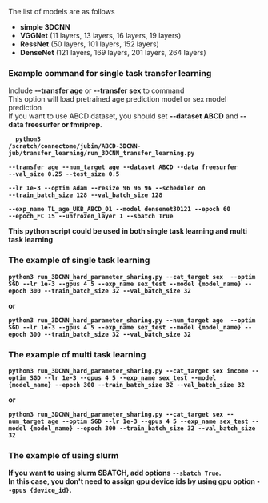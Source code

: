 The list of models are as follows 
- **simple 3DCNN**
- **VGGNet** (11 layers, 13 layers, 16 layers, 19 layers)
- **RessNet** (50 layers, 101 layers, 152 layers)
- **DenseNet** (121 layers, 169 layers, 201 layers, 264 layers)

### Example command for single task transfer learning 
   
Include **--transfer age** or **--transfer sex** to command   
This option will load pretrained age prediction model or sex model prediction    
If you want to use ABCD dataset, you should set **--dataset ABCD** and **--data freesurfer or fmriprep**.  


<code> <b> python3 /scratch/connectome/jubin/ABCD-3DCNN-jub/transfer_learning/run_3DCNN_transfer_learning.py \
    --transfer age --num_target age --dataset ABCD --data freesurfer --val_size 0.25 --test_size 0.5 \
    --lr 1e-3 --optim Adam --resize 96 96 96 --scheduler on --train_batch_size 128 --val_batch_size 128 \
    --exp_name TL_age_UKB_ABCD_01 --model densenet3D121 --epoch 60 --epoch_FC 15 --unfrozen_layer 1 --sbatch True </code>




    
This python script could be used in both **single task learning** and **multi task learning**  

### The example of single task learning

```
python3 run_3DCNN_hard_parameter_sharing.py --cat_target sex  --optim SGD --lr 1e-3 --gpus 4 5 --exp_name sex_test --model {model_name} --epoch 300 --train_batch_size 32 --val_batch_size 32 
```
or
```
python3 run_3DCNN_hard_parameter_sharing.py --num_target age  --optim SGD --lr 1e-3 --gpus 4 5 --exp_name sex_test --model {model_name} --epoch 300 --train_batch_size 32 --val_batch_size 32 
```
  
### The example of multi task learning

```
python3 run_3DCNN_hard_parameter_sharing.py --cat_target sex income --optim SGD --lr 1e-3 --gpus 4 5 --exp_name sex_test --model {model_name} --epoch 300 --train_batch_size 32 --val_batch_size 32 
```  
or 

```
python3 run_3DCNN_hard_parameter_sharing.py --cat_target sex --num_target age --optim SGD --lr 1e-3 --gpus 4 5 --exp_name sex_test --model {model_name} --epoch 300 --train_batch_size 32 --val_batch_size 32 
``` 

### The example of using slurm 
If you want to using slurm SBATCH, add options ```--sbatch True```.  
In this case, you don't need to assign gpu device ids by using gpu option ```--gpus {device_id}```.


